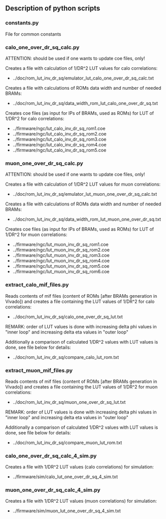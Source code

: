 ## Description of python scripts

### constants.py

File for common constants

### calo_one_over_dr_sq_calc.py

ATTENTION: should be used if one wants to update coe files, only!

Creates a file with calculation of 1/DR^2 LUT values for calo correlations:
- ../doc/rom_lut_inv_dr_sq/emulator_lut_calo_one_over_dr_sq_calc.txt

Creates a file with calculations of ROMs data width and number of needed BRAMs:
- ../doc/rom_lut_inv_dr_sq/data_width_rom_lut_calo_one_over_dr_sq.txt

Creates coe files (as input for IPs of BRAMs, used as ROMs) for LUT of 1/DR^2 for calo correlations:
- ../firmware/ngc/lut_calo_inv_dr_sq_rom1.coe
- ../firmware/ngc/lut_calo_inv_dr_sq_rom2.coe
- ../firmware/ngc/lut_calo_inv_dr_sq_rom3.coe
- ../firmware/ngc/lut_calo_inv_dr_sq_rom4.coe
- ../firmware/ngc/lut_calo_inv_dr_sq_rom5.coe

### muon_one_over_dr_sq_calc.py

ATTENTION: should be used if one wants to update coe files, only!

Creates a file with calculation of 1/DR^2 LUT values for muon correlations:
- ../doc/rom_lut_inv_dr_sq/emulator_lut_muon_one_over_dr_sq_calc.txt

Creates a file with calculations of ROMs data width and number of needed BRAMs:
- ../doc/rom_lut_inv_dr_sq/data_width_rom_lut_muon_one_over_dr_sq.txt

Creates coe files (as input for IPs of BRAMs, used as ROMs) for LUT of 1/DR^2 for muon correlations:
- ../firmware/ngc/lut_muon_inv_dr_sq_rom1.coe
- ../firmware/ngc/lut_muon_inv_dr_sq_rom2.coe
- ../firmware/ngc/lut_muon_inv_dr_sq_rom3.coe
- ../firmware/ngc/lut_muon_inv_dr_sq_rom4.coe
- ../firmware/ngc/lut_muon_inv_dr_sq_rom5.coe
- ../firmware/ngc/lut_muon_inv_dr_sq_rom6.coe

### extract_calo_mif_files.py

Reads contents of mif files (content of ROMs [after BRAMs generation in Vivado]) and creates a file containing
the LUT values of 1/DR^2 for calo correlations:
- ../doc/rom_lut_inv_dr_sq/calo_one_over_dr_sq_lut.txt

REMARK: order of LUT values is done with increasing delta phi values in "inner loop" and increasing delta eta values in "outer loop"

Additionally a comparison of calculated 1/DR^2 values with LUT values is done, see file below for details:
- ../doc/rom_lut_inv_dr_sq/compare_calo_lut_rom.txt

### extract_muon_mif_files.py

Reads contents of mif files (content of ROMs [after BRAMs generation in Vivado]) and creates a file containing
the LUT values of 1/DR^2 for muon correlations:
- ../doc/rom_lut_inv_dr_sq/muon_one_over_dr_sq_lut.txt

REMARK: order of LUT values is done with increasing delta phi values in "inner loop" and increasing delta eta values in "outer loop"

Additionally a comparison of calculated 1/DR^2 values with LUT values is done, see file below for details:
- ../doc/rom_lut_inv_dr_sq/compare_muon_lut_rom.txt

### calo_one_over_dr_sq_calc_4_sim.py

Creates a file with 1/DR^2 LUT values (calo correlations) for simulation:
- ../firmware/sim/calo_lut_one_over_dr_sq_4_sim.txt

### muon_one_over_dr_sq_calc_4_sim.py

Creates a file with 1/DR^2 LUT values (muon correlations) for simulation:
- ../firmware/sim/muon_lut_one_over_dr_sq_4_sim.txt


